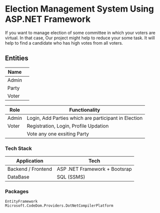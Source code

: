 # Election Management System Using ASP.NET Framework 


If you want to manage election of some committee in which your voters are virtual. In that case, Our project might help to reduce your some task.
It will help to find a candidate who has high votes from all voters. 

## Entities 
|Name| |
|---|---|
|Admin| | 
|Party| | 
|Voter| | 


|Role|Functionality|
|---|---|
|Admin|Login, Add Parties which are participant in Election| 
|Voter|Registration, Login, Profile Updation| 
||Vote any one exsiting Party| 

### Tech Stack 

|Application|Tech|
|---|---|
|Backend / Frontend| ASP .NET Framework + Bootsrap|
|DataBase |SQL (SSMS)|

### Packages 
```
EntityFramework
Microsoft.CodeDom.Providers.DotNetCompilerPlatform 
```
